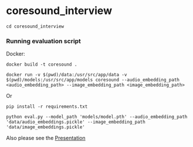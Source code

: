 # coresound_interview

    cd coresound_interview

### Running evaluation script
Docker:

    docker build -t coresound . 

    docker run -v $(pwd)/data:/usr/src/app/data -v $(pwd)/models:/usr/src/app/models coresound --audio_embedding_path <audio_embedding_path> --image_embedding_path <image_embedding_path>

Or 

    pip install -r requirements.txt

    python eval.py --model_path 'models/model.pth' --audio_embedding_path 'data/audio_embeddings.pickle' --image_embedding_path 'data/image_embeddings.pickle'

Also please see the [Presentation](Presentation1.pdf)
